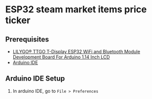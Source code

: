 # ESP32 steam market items price ticker
## Prerequisites
* [LILYGO® TTGO T-Display ESP32 WiFi and Bluetooth Module Development Board For Arduino 1.14 Inch LCD](http://www.lilygo.cn/prod_view.aspx?TypeId=50044&Id=1126&FId=t3:50044:3)
* [Arduino IDE](https://www.arduino.cc/en/software)

## Arduino IDE Setup
1. In arduino IDE, go to `File > Preferences`
